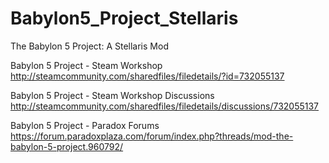 # Babylon5_Project_Stellaris
The Babylon 5 Project: A Stellaris Mod

Babylon 5 Project - Steam Workshop 
http://steamcommunity.com/sharedfiles/filedetails/?id=732055137

Babylon 5 Project - Steam Workshop Discussions
http://steamcommunity.com/sharedfiles/filedetails/discussions/732055137

Babylon 5 Project - Paradox Forums
https://forum.paradoxplaza.com/forum/index.php?threads/mod-the-babylon-5-project.960792/
